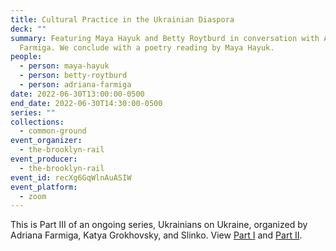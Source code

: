 ```yaml
---
title: Cultural Practice in the Ukrainian Diaspora
deck: ""
summary: Featuring Maya Hayuk and Betty Roytburd in conversation with Adriana
  Farmiga. We conclude with a poetry reading by Maya Hayuk.
people:
  - person: maya-hayuk
  - person: betty-roytburd
  - person: adriana-farmiga
date: 2022-06-30T13:00:00-0500
end_date: 2022-06-30T14:30:00-0500
series: ""
collections:
  - common-ground
event_organizer:
  - the-brooklyn-rail
event_producer:
  - the-brooklyn-rail
event_id: recXg6GqWlnAuASIW
event_platform:
  - zoom
---
```

This is Part III of an ongoing series, Ukrainians on Ukraine, organized by Adriana Farmiga, Katya Grokhovsky, and Slinko. View [Part I](https://brooklynrail.org/events/2022/05/26/ukrainians-on-ukraine-part-ii/) and [Part II](https://brooklynrail.org/events/2022/04/28/ukrainians-on-ukraine/).
